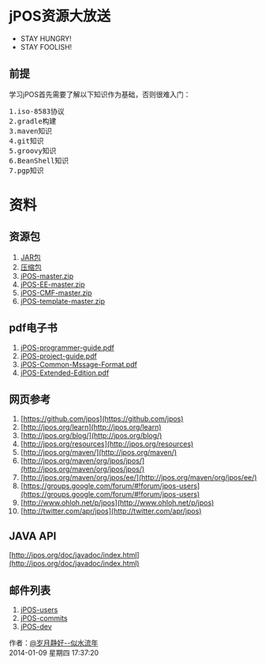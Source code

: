 jPOS资源大放送
=========
- STAY HUNGRY!
- STAY FOOLISH!

## 前提
学习jPOS首先需要了解以下知识作为基础，否则很难入门：
<pre>
1.iso-8583协议
2.gradle构建
3.maven知识
4.git知识
5.groovy知识
6.BeanShell知识
7.pgp知识
</pre>

# 资料 #
## 资源包 ##
1. [JAR包](http://jpos.org/maven/org/jpos/jpos/)
1. [压缩包](https://github.com/jpos/jPOS/tags)
1. [jPOS-master.zip](https://github.com/jpos/jPOS/archive/master.zip)
1. [jPOS-EE-master.zip](https://github.com/jpos/jPOS-EE/archive/master.zip)
1. [jPOS-CMF-master.zip](https://github.com/jpos/jPOS-CMF/archive/master.zip)
1. [jPOS-template-master.zip](https://github.com/jpos/jPOS-template/archive/master.zip)

## pdf电子书 ##
1. [jPOS-programmer-guide.pdf](http://jpos.org/doc/proguide-draft.pdf)
1. [jPOS-project-guide.pdf](http://jpos.org/doc/jPOS-Project-Guide.pdf)
1. [jPOS-Common-Mssage-Format.pdf](http://jpos.org/doc/jPOS-CMF.pdf)
1. [jPOS-Extended-Edition.pdf](http://jpos.org/doc/jPOS-EE.pdf)

## 网页参考 ##
1. [https://github.com/jpos](https://github.com/jpos)
1. [http://jpos.org/learn](http://jpos.org/learn)
2. [http://jpos.org/blog/](http://jpos.org/blog/)
1. [http://jpos.org/resources](http://jpos.org/resources)
1. [http://jpos.org/maven/](http://jpos.org/maven/)
1. [http://jpos.org/maven/org/jpos/jpos/](http://jpos.org/maven/org/jpos/jpos/)
1. [http://jpos.org/maven/org/jpos/ee/](http://jpos.org/maven/org/jpos/ee/)
1. [https://groups.google.com/forum/#!forum/jpos-users](https://groups.google.com/forum/#!forum/jpos-users)
1. [http://www.ohloh.net/p/jpos](http://www.ohloh.net/p/jpos)
1. [http://twitter.com/apr/jpos](http://twitter.com/apr/jpos)

## JAVA API ##
[http://jpos.org/doc/javadoc/index.html](http://jpos.org/doc/javadoc/index.html)

## 邮件列表 ##
1. [jPOS-users](http://groups.google.com/group/jpos-users )
1. [jPOS-commits](http://groups.google.com/group/jpos-commits)
1. [jPOS-dev](http://www.yahoogroups.com/group/jpos-dev)

作者：[@岁月静好--似水流年](http://weibo.com/u/1747720793)<br/>
2014-01-09 星期四 17:37:20 
